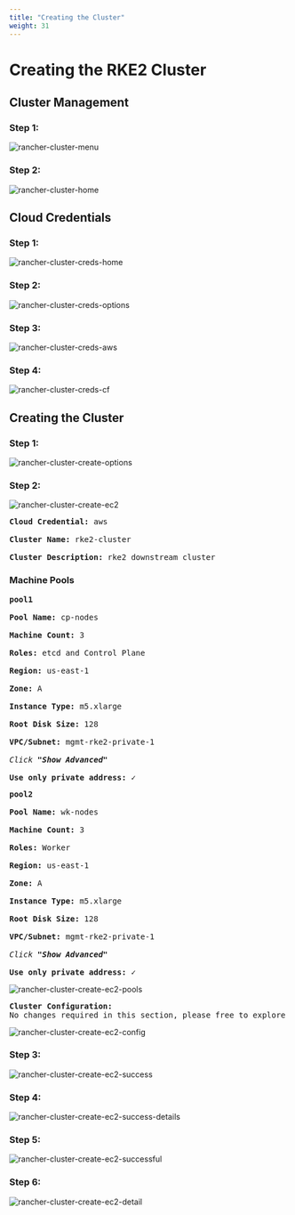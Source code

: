 ```yaml
---
title: "Creating the Cluster"
weight: 31
---
```


# Creating the RKE2 Cluster

## Cluster Management

### Step 1:

![rancher-cluster-menu](/static/images/content/31-cluster-menu.png)


### Step 2:

![rancher-cluster-home](/static/images/content/31-cluster-home.png)


## Cloud Credentials

### Step 1:

![rancher-cluster-creds-home](/static/images/content/31-cluster-creds-home.png)


### Step 2:

![rancher-cluster-creds-options](/static/images/content/31-cluster-creds-options.png)


### Step 3:

![rancher-cluster-creds-aws](/static/images/content/31-cluster-creds-aws.png)


### Step 4:

![rancher-cluster-creds-cf](/static/images/content/31-cluster-creds-cf.png)


## Creating the Cluster

### Step 1:

![rancher-cluster-create-options](/static/images/content/31-cluster-create-options.png)


### Step 2:

![rancher-cluster-create-ec2](/static/images/content/31-cluster-create-ec2.png)

<pre>
<b>Cloud Credential:</b> aws

<b>Cluster Name:</b> rke2-cluster

<b>Cluster Description:</b> rke2 downstream cluster
</pre>

### **Machine Pools**

<pre>
<b>pool1</b>

<b>Pool Name:</b> cp-nodes

<b>Machine Count:</b> 3

<b>Roles:</b> etcd and Control Plane

<b>Region:</b> us-east-1

<b>Zone:</b> A

<b>Instance Type:</b> m5.xlarge

<b>Root Disk Size:</b> 128

<b>VPC/Subnet:</b> mgmt-rke2-private-1

<i>Click <b>"Show Advanced"</b></i>

<b>Use only private address:</b> ✓
</pre>

<pre>
<b>pool2</b>

<b>Pool Name:</b> wk-nodes

<b>Machine Count:</b> 3

<b>Roles:</b> Worker

<b>Region:</b> us-east-1

<b>Zone:</b> A

<b>Instance Type:</b> m5.xlarge

<b>Root Disk Size:</b> 128

<b>VPC/Subnet:</b> mgmt-rke2-private-1

<i>Click <b>"Show Advanced"</b></i>

<b>Use only private address:</b> ✓
</pre>

![rancher-cluster-create-ec2-pools](/static/images/content/31-cluster-create-ec2-pools.png)

<pre>
<b>Cluster Configuration:</b> 
No changes required in this section, please free to explore the configuration options.
</pre>

![rancher-cluster-create-ec2-config](/static/images/content/31-cluster-create-ec2-config.png)


### Step 3:

![rancher-cluster-create-ec2-success](/static/images/content/31-cluster-create-ec2-success.png)


### Step 4:

![rancher-cluster-create-ec2-success-details](/static/images/content/31-cluster-create-ec2-success-details.png)


### Step 5:

![rancher-cluster-create-ec2-successful](/static/images/content/31-cluster-create-ec2-successful.png)


### Step 6:

![rancher-cluster-create-ec2-detail](/static/images/content/31-cluster-create-ec2-details.png)